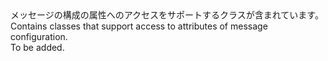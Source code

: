 <Namespace Name="Microsoft.ServiceBus.Messaging.Configuration">
  <Docs>
    <summary><span data-ttu-id="afbff-101">メッセージの構成の属性へのアクセスをサポートするクラスが含まれています。</span><span class="sxs-lookup"><span data-stu-id="afbff-101">Contains classes that support access to attributes of message configuration.</span></span></summary> 
    <remarks>To be added.</remarks>
  </Docs>
</Namespace>
